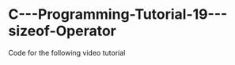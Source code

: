 C---Programming-Tutorial-19---sizeof-Operator
=============================================

Code for the following video tutorial 
